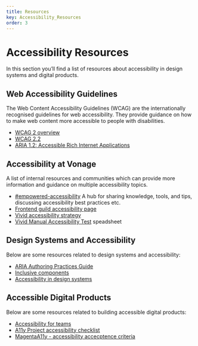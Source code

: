 ```yaml
---
title: Resources
key: Accessibility_Resources
order: 3
---
```


# Accessibility Resources

In this section you’ll find a list of resources about accessibility in design systems and digital products.

## Web Accessibility Guidelines

The Web Content Accessibility Guidelines (WCAG) are the internationally recognised guidelines for web accessibility. They provide guidance on how to make web content more accessible to people with disabilities.

- [WCAG 2 overview](https://www.w3.org/WAI/standards-guidelines/wcag/)
- [WCAG 2.2](https://www.w3.org/TR/WCAG22/)
- [ARIA 1.2: Accessible Rich Internet Applications](https://www.w3.org/TR/wai-aria/)

## Accessibility at Vonage

A list of internal resources and communities which can provide more information and guidance on multiple accessibility topics.

- [#empowered-accessibility](https://vonage.enterprise.slack.com/archives/C08265YPCH4) A hub for sharing knowledge, tools, and tips, discussing accessibility best practices etc.
- [Frontend guild accessibility page](https://confluence.vonage.com/display/CCARCH/Accessibility)
- [Vivid accessibility strategy](https://confluence.vonage.com/display/VIVID/Accessibility+strategy)
- [Vivid Manual Accessibility Test](https://docs.google.com/spreadsheets/d/1UKyHg9DBqP8szAEbksoyfZab6G7lf98D0QWF9451aoU/edit#gid=1175911860) speadsheet

## Design Systems and Accessibility

Below are some resources related to design systems and accessibility:

- [ARIA Authoring Practices Guide](https://www.w3.org/WAI/ARIA/apg/)
- [Inclusive components](https://inclusive-components.design/)
- [Accessibility in design systems](https://tetralogical.com/blog/2022/06/24/accessible-design-systems/)

## Accessible Digital Products

Below are some resources related to building accessible digital products:

- [Accessibility for teams](https://accessibility.digital.gov/)
- [A11y Project accessibility checklist](https://www.a11yproject.com/checklist/)
- [MagentaA11y - accessibility accecptence criteria](https://www.magentaa11y.com/)
